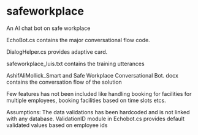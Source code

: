 # safeworkplace
An AI chat bot on safe workplace

EchoBot.cs contains the major conversational flow code.

DialogHelper.cs provides adaptive card.

safeworkplace_luis.txt contains the training utterances

AshifAliMollick_Smart and Safe Workplace Conversational Bot. docx contains the conversation flow of the solution


Few features has not been included like handling booking for facilities for multiple employees, booking facilities based on time slots etcs.

Assumptions:
The data validations has been hardcoded and is not linked with any database.
ValidationID module in Echobot.cs provides default validated values based on employee ids


